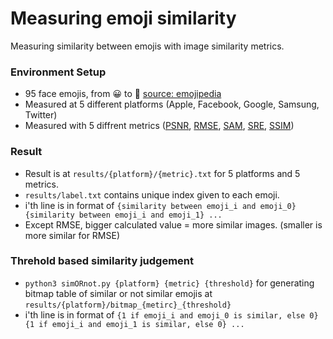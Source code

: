 # Measuring emoji similarity
Measuring similarity between emojis with image similarity metrics.

### Environment Setup
- 95 face emojis, from 😀 to 🤬 [source: emojipedia](https://emojipedia.org/people/)
- Measured at 5 different platforms (Apple, Facebook, Google, Samsung, Twitter)
- Measured with 5 diffrent metrics ([PSNR](https://en.wikipedia.org/wiki/Peak_signal-to-noise_ratio), [RMSE](https://en.wikipedia.org/wiki/Root-mean-square_deviation), [SAM](https://ntrs.nasa.gov/citations/19940012238), [SRE](https://www.sciencedirect.com/science/article/abs/pii/S0924271618302636), [SSIM](https://en.wikipedia.org/wiki/Structural_similarity))

### Result
- Result is at `results/{platform}/{metric}.txt` for 5 platforms and 5 metrics.
- `results/label.txt` contains unique index given to each emoji.
- i'th line is in format of `{similarity between emoji_i and emoji_0} {similarity between emoji_i and emoji_1} ...`
- Except RMSE, bigger calculated value = more similar images. (smaller is more similar for RMSE)

### Threhold based similarity judgement
- `python3 simORnot.py {platform} {metric} {threshold}` for generating bitmap table of similar or not similar emojis at `results/{platform}/bitmap_{metirc}_{threshold}`
- i'th line is in format of `{1 if emoji_i and emoji_0 is similar, else 0} {1 if emoji_i and emoji_1 is similar, else 0} ...`
